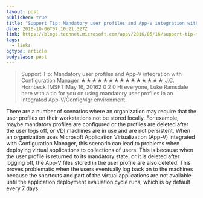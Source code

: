 ```yaml
---
layout: post 
published: true 
title: "Support Tip: Mandatory user profiles and App-V integration with Configuration Manager – The Official Microsoft App-V Team Blog" 
date: 2016-10-06T07:10:21.327Z 
link: https://blogs.technet.microsoft.com/appv/2016/05/16/support-tip-mandatory-user-profiles-and-app-v-integration-with-configuration-manager/ 
tags:
  - links
ogtype: article 
bodyclass: post 
---
```


> Support Tip: Mandatory user profiles and App-V integration with Configuration Manager
★★★★★★★★★★★★★★★
J.C. Hornbeck [MSFT]May 16, 20162
0
2
0
Hi everyone, Luke Ramsdale here with a tip for you on using mandatory user profiles in an integrated App-V/ConfigMgr environment.

There are a number of scenarios where an organization may require that the user profiles on their workstations not be stored locally. For example, maybe mandatory profiles are configured or the profiles are deleted after the user logs off, or VDI machines are in use and are not persistent. When an organization uses Microsoft Application Virtualization (App-V) integrated with Configuration Manager, this scenario can lead to problems when deploying virtual applications to collections of users. This is because when the user profile is returned to its mandatory state, or it is deleted after logging off, the App-V files stored in the user profile are also deleted. This proves problematic when the users eventually log back on to the machines because the shortcuts and part of the virtual applications are not available until the application deployment evaluation cycle runs, which is by default every 7 days.